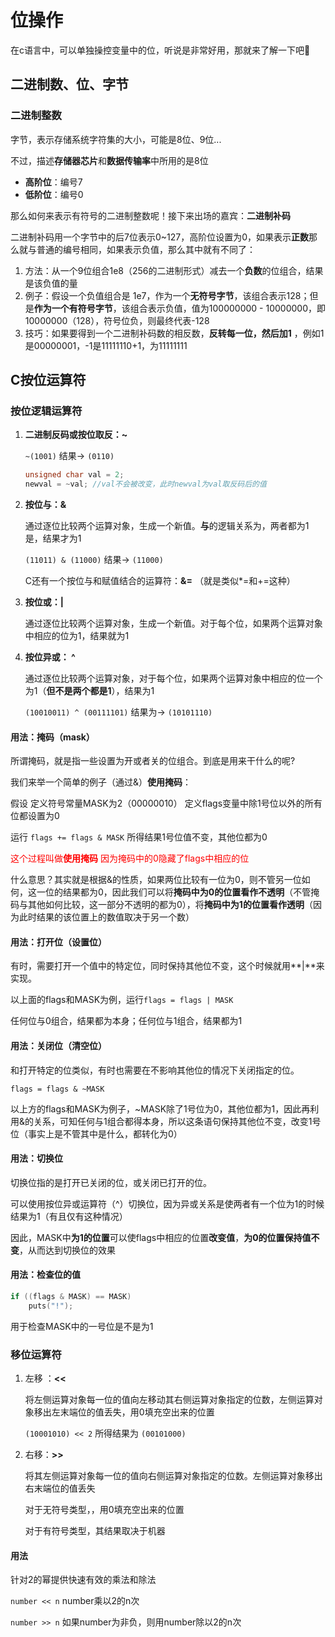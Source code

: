 # 位操作

在c语言中，可以单独操控变量中的位，听说是非常好用，那就来了解一下吧:hammer:

## 二进制数、位、字节

### 二进制整数

字节，表示存储系统字符集的大小，可能是8位、9位...

不过，描述**存储器芯片**和**数据传输率**中所用的是8位

* **高阶位**：编号7      
* **低阶位**：编号0

那么如何来表示有符号的二进制整数呢！接下来出场的嘉宾：**二进制补码**

二进制补码用一个字节中的后7位表示0~127，高阶位设置为0，如果表示**正数**那么就与普通的编号相同，如果表示负值，那么其中就有不同了：

1. 方法：从一个9位组合1e8（256的二进制形式）减去一个**负数**的位组合，结果是该负值的量
2. 例子：假设一个负值组合是 1e7，作为一个**无符号字节**，该组合表示128；但是**作为一个有符号字节**，该组合表示负值，值为100000000 - 10000000，即10000000（128），符号位负，则最终代表-128
3. 技巧：如果要得到一个二进制补码数的相反数，**反转每一位，然后加1** ，例如1是00000001，-1是11111110+1，为11111111



## C按位运算符

### 按位逻辑运算符

1. **二进制反码或按位取反：~**

   `~(1001)` 结果-> `(0110)`

   ```c
   unsigned char val = 2;
   newval = ~val; //val不会被改变，此时newval为val取反码后的值
   ```

2. **按位与：&**

   通过逐位比较两个运算对象，生成一个新值。**与**的逻辑关系为，两者都为1是，结果才为1

   `(11011) & (11000)` 结果-> `(11000)`

   C还有一个按位与和赋值结合的运算符：**&=** （就是类似*=和+=这种）

3. **按位或：|**

   通过逐位比较两个运算对象，生成一个新值。对于每个位，如果两个运算对象中相应的位为1，结果就为1

4. **按位异或： ^**

   通过逐位比较两个运算对象，对于每个位，如果两个运算对象中相应的位一个为1（**但不是两个都是1**），结果为1

   `(10010011) ^ (00111101)` 结果为-> `(10101110)`

#### 用法：掩码（mask）

所谓掩码，就是指一些设置为开或者关的位组合。到底是用来干什么的呢?

我们来举一个简单的例子（通过&）**使用掩码**：

假设 定义符号常量MASK为2（00000010） 定义flags变量中除1号位以外的所有位都设置为0

运行 `flags += flags & MASK`  所得结果1号位值不变，其他位都为0

<font color="red">这个过程叫做**使用掩码** 因为掩码中的0隐藏了flags中相应的位</font>

什么意思？其实就是根据&的性质，如果两位比较有一位为0，则不管另一位如何，这一位的结果都为0，因此我们可以将**掩码中为0的位置看作不透明**（不管掩码与其他如何比较，这一部分不透明的都为0），将**掩码中为1的位置看作透明**（因为此时结果的该位置上的数值取决于另一个数）

#### 用法：打开位（设置位）

有时，需要打开一个值中的特定位，同时保持其他位不变，这个时候就用**|**来实现。

以上面的flags和MASK为例，运行`flags = flags | MASK`

任何位与0组合，结果都为本身；任何位与1组合，结果都为1

#### 用法：关闭位（清空位）

和打开特定的位类似，有时也需要在不影响其他位的情况下关闭指定的位。

`flags = flags & ~MASK`

以上方的flags和MASK为例子，~MASK除了1号位为0，其他位都为1，因此再利用&的关系，可知任何与1组合都得本身，所以这条语句保持其他位不变，改变1号位（事实上是不管其中是什么，都转化为0）

#### 用法：切换位

切换位指的是打开已关闭的位，或关闭已打开的位。

可以使用按位异或运算符（^）切换位，因为异或关系是使两者有一个位为1的时候结果为1（有且仅有这种情况）

因此，MASK中**为1的位置**可以使flags中相应的位置**改变值**，**为0的位置保持值不变**，从而达到切换位的效果

#### 用法：检查位的值

```c
if ((flags & MASK) == MASK)
    puts("!");
```

用于检查MASK中的一号位是不是为1

### 移位运算符

1. 左移 ：**<<**

   将左侧运算对象每一位的值向左移动其右侧运算对象指定的位数，左侧运算对象移出左末端位的值丢失，用0填充空出来的位置

   `(10001010) << 2` 所得结果为 `(00101000)`

2. 右移：**>>**

   将其左侧运算对象每一位的值向右侧运算对象指定的位数。左侧运算对象移出右末端位的值丢失

   对于无符号类型，，用0填充空出来的位置

   对于有符号类型，其结果取决于机器

#### 用法

针对2的幂提供快速有效的乘法和除法

`number << n` number乘以2的n次

`number >> n` 如果number为非负，则用number除以2的n次
